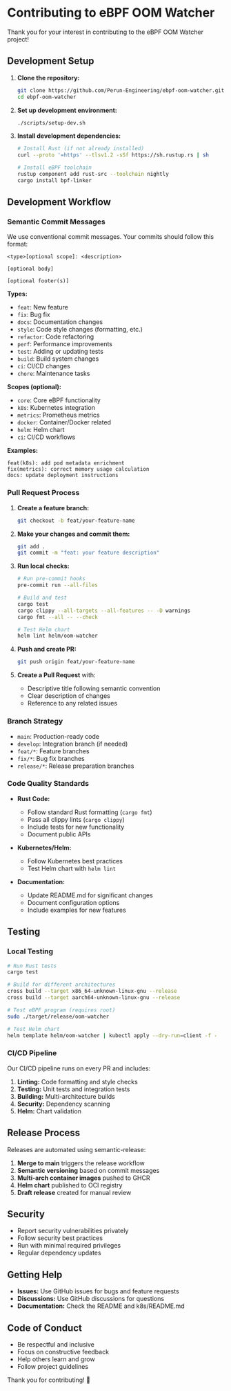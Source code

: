 # Contributing to eBPF OOM Watcher

Thank you for your interest in contributing to the eBPF OOM Watcher project!

## Development Setup

1. **Clone the repository:**
   ```bash
   git clone https://github.com/Perun-Engineering/ebpf-oom-watcher.git
   cd ebpf-oom-watcher
   ```

2. **Set up development environment:**
   ```bash
   ./scripts/setup-dev.sh
   ```

3. **Install development dependencies:**
   ```bash
   # Install Rust (if not already installed)
   curl --proto '=https' --tlsv1.2 -sSf https://sh.rustup.rs | sh

   # Install eBPF toolchain
   rustup component add rust-src --toolchain nightly
   cargo install bpf-linker
   ```

## Development Workflow

### Semantic Commit Messages

We use conventional commit messages. Your commits should follow this format:

```
<type>[optional scope]: <description>

[optional body]

[optional footer(s)]
```

**Types:**
- `feat`: New feature
- `fix`: Bug fix
- `docs`: Documentation changes
- `style`: Code style changes (formatting, etc.)
- `refactor`: Code refactoring
- `perf`: Performance improvements
- `test`: Adding or updating tests
- `build`: Build system changes
- `ci`: CI/CD changes
- `chore`: Maintenance tasks

**Scopes (optional):**
- `core`: Core eBPF functionality
- `k8s`: Kubernetes integration
- `metrics`: Prometheus metrics
- `docker`: Container/Docker related
- `helm`: Helm chart
- `ci`: CI/CD workflows

**Examples:**
```
feat(k8s): add pod metadata enrichment
fix(metrics): correct memory usage calculation
docs: update deployment instructions
```

### Pull Request Process

1. **Create a feature branch:**
   ```bash
   git checkout -b feat/your-feature-name
   ```

2. **Make your changes and commit them:**
   ```bash
   git add .
   git commit -m "feat: your feature description"
   ```

3. **Run local checks:**
   ```bash
   # Run pre-commit hooks
   pre-commit run --all-files

   # Build and test
   cargo test
   cargo clippy --all-targets --all-features -- -D warnings
   cargo fmt --all -- --check

   # Test Helm chart
   helm lint helm/oom-watcher
   ```

4. **Push and create PR:**
   ```bash
   git push origin feat/your-feature-name
   ```

5. **Create a Pull Request** with:
   - Descriptive title following semantic convention
   - Clear description of changes
   - Reference to any related issues

### Branch Strategy

- `main`: Production-ready code
- `develop`: Integration branch (if needed)
- `feat/*`: Feature branches
- `fix/*`: Bug fix branches
- `release/*`: Release preparation branches

### Code Quality Standards

- **Rust Code:**
  - Follow standard Rust formatting (`cargo fmt`)
  - Pass all clippy lints (`cargo clippy`)
  - Include tests for new functionality
  - Document public APIs

- **Kubernetes/Helm:**
  - Follow Kubernetes best practices
  - Test Helm chart with `helm lint`

- **Documentation:**
  - Update README.md for significant changes
  - Document configuration options
  - Include examples for new features

## Testing

### Local Testing

```bash
# Run Rust tests
cargo test

# Build for different architectures
cross build --target x86_64-unknown-linux-gnu --release
cross build --target aarch64-unknown-linux-gnu --release

# Test eBPF program (requires root)
sudo ./target/release/oom-watcher

# Test Helm chart
helm template helm/oom-watcher | kubectl apply --dry-run=client -f -
```

### CI/CD Pipeline

Our CI/CD pipeline runs on every PR and includes:

1. **Linting:** Code formatting and style checks
2. **Testing:** Unit tests and integration tests
3. **Building:** Multi-architecture builds
4. **Security:** Dependency scanning
5. **Helm:** Chart validation

## Release Process

Releases are automated using semantic-release:

1. **Merge to main** triggers the release workflow
2. **Semantic versioning** based on commit messages
3. **Multi-arch container images** pushed to GHCR
4. **Helm chart** published to OCI registry
5. **Draft release** created for manual review

## Security

- Report security vulnerabilities privately
- Follow security best practices
- Run with minimal required privileges
- Regular dependency updates

## Getting Help

- **Issues:** Use GitHub issues for bugs and feature requests
- **Discussions:** Use GitHub discussions for questions
- **Documentation:** Check the README and k8s/README.md

## Code of Conduct

- Be respectful and inclusive
- Focus on constructive feedback
- Help others learn and grow
- Follow project guidelines

Thank you for contributing! 🚀
